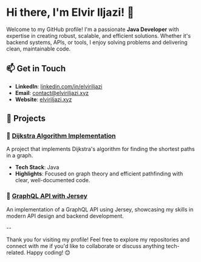 # Hi there, I'm Elvir Iljazi! 👋

Welcome to my GitHub profile! I'm a passionate **Java Developer** with expertise in creating robust, scalable, and efficient solutions. Whether it's backend systems, APIs, or tools, I enjoy solving problems and delivering clean, maintainable code.

## 📫 Get in Touch

- **LinkedIn**: [linkedin.com/in/elviriljazi](https://www.linkedin.com/in/elviriljazi)  
- **Email**: [contact@elviriljazi.xyz](mailto:contact@elviriljazi.xyz)  
- **Website**: [elviriljazi.xyz](https://elviriljazi.xyz)

## 🌟 Projects

### 📍 [Dijkstra Algorithm Implementation](https://github.com/elviriljazi/dijkstra-algorithm)
A project that implements Dijkstra's algorithm for finding the shortest paths in a graph.  
- **Tech Stack**: Java  
- **Highlights**: Focused on graph theory and efficient pathfinding with clear, well-documented code.

### 📡 [GraphQL API with Jersey](https://github.com/elviriljazi/graphql-jersey)
An implementation of a GraphQL API using Jersey, showcasing my skills in modern API design and backend development.

--

Thank you for visiting my profile! Feel free to explore my repositories and connect with me if you'd like to collaborate or discuss anything tech-related. Happy coding! 😊
